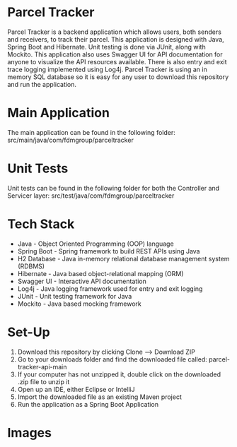# Parcel Tracker

Parcel Tracker is a backend application which allows users, both senders and receivers, to track their parcel. This application is designed with Java, Spring Boot and Hibernate. Unit testing is done via JUnit, along with Mockito. This application also uses Swagger UI for API documentation for anyone to visualize the API resources available. There is also entry and exit trace logging implemented using Log4j. Parcel Tracker is using an in memory SQL database so it is easy for any user to download this repository and run the application.

# Main Application
The main application can be found in the following folder: src/main/java/com/fdmgroup/parceltracker

# Unit Tests
Unit tests can be found in the following folder for both the Controller and Servicer layer: src/test/java/com/fdmgroup/parceltracker

# Tech Stack
- Java - Object Oriented Programming (OOP) language
- Spring Boot - Spring framework to build REST APIs using Java
- H2 Database - Java in-memory relational database management system (RDBMS)
- Hibernate - Java based object-relational mapping (ORM)
- Swagger UI - Interactive API documentation
- Log4j - Java logging framework used for entry and exit logging
- JUnit - Unit testing framework for Java
- Mockito - Java based mocking framework

# Set-Up
1. Download this repository by clicking Clone --> Download ZIP
2. Go to your downloads folder and find the downloaded file called: parcel-tracker-api-main
3. If your computer has not unzipped it, double click on the downloaded .zip file to unzip it
4. Open up an IDE, either Eclipse or IntelliJ
5. Import the downloaded file as an existing Maven project
6. Run the application as a Spring Boot Application

# Images
